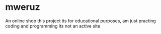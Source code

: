 # mweruz
An online shop
this project its for educational purposes,
am just practing coding and programming
its  not an active site

